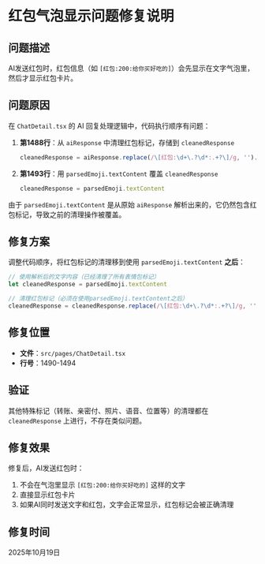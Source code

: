 # 红包气泡显示问题修复说明

## 问题描述

AI发送红包时，红包信息（如 `[红包:200:给你买好吃的]`）会先显示在文字气泡里，然后才显示红包卡片。

## 问题原因

在 `ChatDetail.tsx` 的 AI 回复处理逻辑中，代码执行顺序有问题：

1. **第1488行**：从 `aiResponse` 中清理红包标记，存储到 `cleanedResponse`
   ```typescript
   cleanedResponse = aiResponse.replace(/\[红包:\d+\.?\d*:.+?\]/g, '').trim()
   ```

2. **第1493行**：用 `parsedEmoji.textContent` 覆盖 `cleanedResponse`
   ```typescript
   cleanedResponse = parsedEmoji.textContent
   ```

由于 `parsedEmoji.textContent` 是从原始 `aiResponse` 解析出来的，它仍然包含红包标记，导致之前的清理操作被覆盖。

## 修复方案

调整代码顺序，将红包标记的清理移到使用 `parsedEmoji.textContent` **之后**：

```typescript
// 使用解析后的文字内容（已经清理了所有表情包标记）
let cleanedResponse = parsedEmoji.textContent

// 清理红包标记（必须在使用parsedEmoji.textContent之后）
cleanedResponse = cleanedResponse.replace(/\[红包:\d+\.?\d*:.+?\]/g, '').trim()
```

## 修复位置

- **文件**：`src/pages/ChatDetail.tsx`
- **行号**：1490-1494

## 验证

其他特殊标记（转账、亲密付、照片、语音、位置等）的清理都在 `cleanedResponse` 上进行，不存在类似问题。

## 修复效果

修复后，AI发送红包时：
1. 不会在气泡里显示 `[红包:200:给你买好吃的]` 这样的文字
2. 直接显示红包卡片
3. 如果AI同时发送文字和红包，文字会正常显示，红包标记会被正确清理

## 修复时间

2025年10月19日
